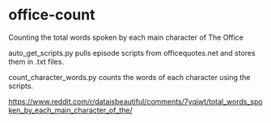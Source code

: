# office-count
Counting the total words spoken by each main character of The Office

auto_get_scripts.py pulls episode scripts from officequotes.net and stores them in .txt files.

count_character_words.py counts the words of each character using the scripts.


https://www.reddit.com/r/dataisbeautiful/comments/7yqjwt/total_words_spoken_by_each_main_character_of_the/
